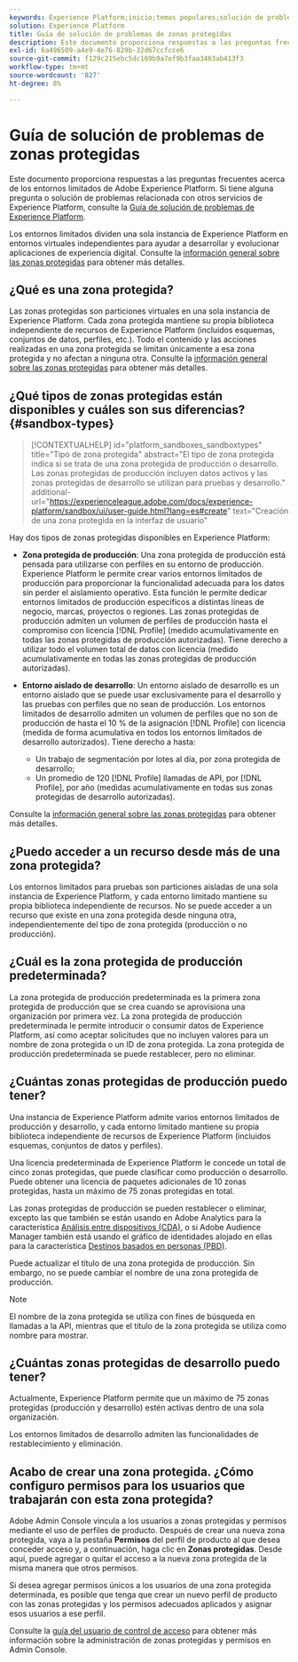 ```yaml
---
keywords: Experience Platform;inicio;temas populares;solución de problemas de zonas protegidas
solution: Experience Platform
title: Guía de solución de problemas de zonas protegidas
description: Este documento proporciona respuestas a las preguntas frecuentes acerca de los entornos limitados de Adobe Experience Platform.
exl-id: 6a496509-a4e9-4e76-829b-32d67ccfcce6
source-git-commit: f129c215ebc5dc169b9a7ef9b3faa3463ab413f3
workflow-type: tm+mt
source-wordcount: '827'
ht-degree: 8%

---
```


# Guía de solución de problemas de zonas protegidas

Este documento proporciona respuestas a las preguntas frecuentes acerca de los entornos limitados de Adobe Experience Platform. Si tiene alguna pregunta o solución de problemas relacionada con otros servicios de Experience Platform, consulte la [Guía de solución de problemas de Experience Platform](../landing/troubleshooting.md).

Los entornos limitados dividen una sola instancia de Experience Platform en entornos virtuales independientes para ayudar a desarrollar y evolucionar aplicaciones de experiencia digital. Consulte la [información general sobre las zonas protegidas](home.md) para obtener más detalles.

## ¿Qué es una zona protegida?

Las zonas protegidas son particiones virtuales en una sola instancia de Experience Platform. Cada zona protegida mantiene su propia biblioteca independiente de recursos de Experience Platform (incluidos esquemas, conjuntos de datos, perfiles, etc.). Todo el contenido y las acciones realizadas en una zona protegida se limitan únicamente a esa zona protegida y no afectan a ninguna otra. Consulte la [información general sobre las zonas protegidas](home.md) para obtener más detalles.

## ¿Qué tipos de zonas protegidas están disponibles y cuáles son sus diferencias? {#sandbox-types}

>[!CONTEXTUALHELP]
>id="platform_sandboxes_sandboxtypes"
>title="Tipo de zona protegida"
>abstract="El tipo de zona protegida indica si se trata de una zona protegida de producción o desarrollo. Las zonas protegidas de producción incluyen datos activos y las zonas protegidas de desarrollo se utilizan para pruebas y desarrollo."
>additional-url="https://experienceleague.adobe.com/docs/experience-platform/sandbox/ui/user-guide.html?lang=es#create" text="Creación de una zona protegida en la interfaz de usuario"

Hay dos tipos de zonas protegidas disponibles en Experience Platform:

* **Zona protegida de producción**: Una zona protegida de producción está pensada para utilizarse con perfiles en su entorno de producción. Experience Platform le permite crear varios entornos limitados de producción para proporcionar la funcionalidad adecuada para los datos sin perder el aislamiento operativo. Esta función le permite dedicar entornos limitados de producción específicos a distintas líneas de negocio, marcas, proyectos o regiones. Las zonas protegidas de producción admiten un volumen de perfiles de producción hasta el compromiso con licencia [!DNL Profile] (medido acumulativamente en todas las zonas protegidas de producción autorizadas). Tiene derecho a utilizar todo el volumen total de datos con licencia (medido acumulativamente en todas las zonas protegidas de producción autorizadas).

* **Entorno aislado de desarrollo**: Un entorno aislado de desarrollo es un entorno aislado que se puede usar exclusivamente para el desarrollo y las pruebas con perfiles que no sean de producción. Los entornos limitados de desarrollo admiten un volumen de perfiles que no son de producción de hasta el 10 % de la asignación [!DNL Profile] con licencia (medida de forma acumulativa en todos los entornos limitados de desarrollo autorizados). Tiene derecho a hasta:
   * Un trabajo de segmentación por lotes al día, por zona protegida de desarrollo;
   * Un promedio de 120 [!DNL Profile] llamadas de API, por [!DNL Profile], por año (medidas acumulativamente en todas sus zonas protegidas de desarrollo autorizadas).

Consulte la [información general sobre las zonas protegidas](./home.md) para obtener más detalles.

## ¿Puedo acceder a un recurso desde más de una zona protegida?

Los entornos limitados para pruebas son particiones aisladas de una sola instancia de Experience Platform, y cada entorno limitado mantiene su propia biblioteca independiente de recursos. No se puede acceder a un recurso que existe en una zona protegida desde ninguna otra, independientemente del tipo de zona protegida (producción o no producción).

## ¿Cuál es la zona protegida de producción predeterminada?

La zona protegida de producción predeterminada es la primera zona protegida de producción que se crea cuando se aprovisiona una organización por primera vez. La zona protegida de producción predeterminada le permite introducir o consumir datos de Experience Platform, así como aceptar solicitudes que no incluyen valores para un nombre de zona protegida o un ID de zona protegida. La zona protegida de producción predeterminada se puede restablecer, pero no eliminar.

## ¿Cuántas zonas protegidas de producción puedo tener?

Una instancia de Experience Platform admite varios entornos limitados de producción y desarrollo, y cada entorno limitado mantiene su propia biblioteca independiente de recursos de Experience Platform (incluidos esquemas, conjuntos de datos y perfiles).

Una licencia predeterminada de Experience Platform le concede un total de cinco zonas protegidas, que puede clasificar como producción o desarrollo. Puede obtener una licencia de paquetes adicionales de 10 zonas protegidas, hasta un máximo de 75 zonas protegidas en total.

Las zonas protegidas de producción se pueden restablecer o eliminar, excepto las que también se están usando en Adobe Analytics para la característica [Análisis entre dispositivos (CDA)](https://experienceleague.adobe.com/docs/analytics/components/cda/overview.html?lang=es), o si Adobe Audience Manager también está usando el gráfico de identidades alojado en ellas para la característica [Destinos basados en personas (PBD)](https://experienceleague.adobe.com/docs/audience-manager/user-guide/features/destinations/people-based/people-based-destinations-overview.html?lang=es).

Puede actualizar el título de una zona protegida de producción. Sin embargo, no se puede cambiar el nombre de una zona protegida de producción.

>[!NOTE]
>
>El nombre de la zona protegida se utiliza con fines de búsqueda en llamadas a la API, mientras que el título de la zona protegida se utiliza como nombre para mostrar.

## ¿Cuántas zonas protegidas de desarrollo puedo tener?

Actualmente, Experience Platform permite que un máximo de 75 zonas protegidas (producción y desarrollo) estén activas dentro de una sola organización.

Los entornos limitados de desarrollo admiten las funcionalidades de restablecimiento y eliminación.

## Acabo de crear una zona protegida. ¿Cómo configuro permisos para los usuarios que trabajarán con esta zona protegida?

Adobe Admin Console vincula a los usuarios a zonas protegidas y permisos mediante el uso de perfiles de producto. Después de crear una nueva zona protegida, vaya a la pestaña **Permisos** del perfil de producto al que desea conceder acceso y, a continuación, haga clic en **Zonas protegidas**. Desde aquí, puede agregar o quitar el acceso a la nueva zona protegida de la misma manera que otros permisos.

Si desea agregar permisos únicos a los usuarios de una zona protegida determinada, es posible que tenga que crear un nuevo perfil de producto con las zonas protegidas y los permisos adecuados aplicados y asignar esos usuarios a ese perfil.

Consulte la [guía del usuario de control de acceso](../access-control/ui/overview.md) para obtener más información sobre la administración de zonas protegidas y permisos en Admin Console.
